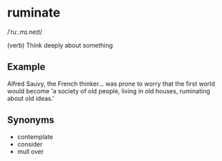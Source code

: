 # ruminate

/ˈruː.mɪ.neɪt/

(verb) Think deeply about something

## Example

Alfred Sauvy, the French thinker... was prone to worry that the first world would become 'a society of old people, living in old houses, ruminating about old ideas.'

## Synonyms

+ contemplate
+ consider
+ mull over
